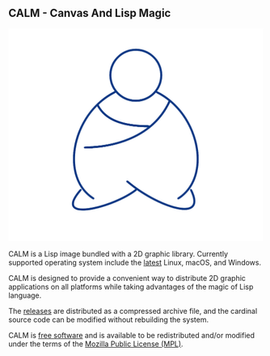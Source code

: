 ## CALM - Canvas And Lisp Magic

![calm](calm.png)

CALM is a Lisp image bundled with a 2D graphic library. Currently supported operating system include the [latest](https://github.com/actions/virtual-environments/) Linux, macOS, and Windows.



CALM is designed to provide a convenient way to distribute 2D graphic applications on all platforms while taking advantages of the magic of Lisp language.



The [releases](https://github.com/calm2d/calm/releases) are distributed as a compressed archive file, and the cardinal source code can be modified without rebuilding the system.



CALM is [free software](https://www.fsf.org/licensing/essays/free-sw.html) and is available to be redistributed and/or modified under the terms of the [Mozilla Public License (MPL)](http://mozilla.org/MPL/2.0/).